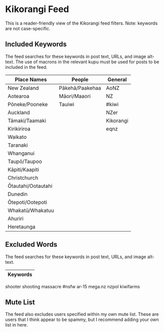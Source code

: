 # Kikorangi Feed
This is a reader-friendly view of the Kikorangi feed filters. Note: keywords are not case-specific.

## Included Keywords
The feed searches for these keywords in post text, URLs, and image alt-text. The use of macrons in the relevant kupu must be used for posts to be included in the feed.

|Place Names|People|General|
|---|---|---|
New Zealand|Pākehā/Paakehaa|AoNZ
Aotearoa|Māori/Maaori|NZ
Pōneke/Pooneke|Tauiwi|#kiwi
Auckland||NZer
Tāmaki/Taamaki||Kikorangi
Kirikiriroa||eqnz
Waikato||
Taranaki||
Whanganui||
Taupō/Taupoo||
Kāpiti/Kaapiti||
Christchurch||
Ōtautahi/Ootautahi||
Dunedin||
Ōtepoti/Ootepoti||
Whakatū/Whakatuu||
Ahuriri||
Heretaunga||

## Excluded Words
The feed searches for these keywords in post text, URLs, and image alt-text.

|Keywords|
|---|
shooter
shooting
massacre
#nsfw
ar-15
mega.nz
nzpol
kiwifarms

## Mute List
The feed also excludes users specified within my own mute list. These are users that I think appear to be spammy, but I recommend adding your own list in here.